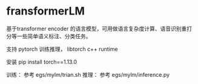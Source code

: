 # fransformerLM
基于transformer encoder 的语言模型，可用做语言复杂度计算、语音识别重打分等一些简单语义标注、分类任务。

支持 pytorch 训练推理， libtorch c++ runtime 

安装 pip install torch==1.13.0

训练： 参考 egs/mylm/trian.sh
推理： 参考 egs/mylm/inference.py
      
